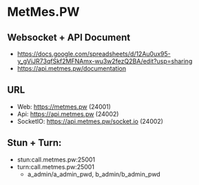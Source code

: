 # MetMes.PW

## Websocket + API Document
  - https://docs.google.com/spreadsheets/d/12Au0ux95-y_gViJR73qfSkf2MFNAmx-wu3w2fezQ2BA/edit?usp=sharing
  - https://api.metmes.pw/documentation

## URL
  - Web: https://metmes.pw (24001)
  - Api: https://api.metmes.pw (24002)
  - SocketIO: https://api.metmes.pw/socket.io (24002)

## Stun + Turn:
  - stun:call.metmes.pw:25001
  - turn:call.metmes.pw:25001
    + a_admin/a_admin_pwd, b_admin/b_admin_pwd